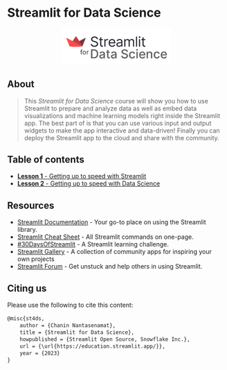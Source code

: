 # Streamlit for Data Science

<p align="center">
  <img src="./img/logo.png" width="50%">
</p>

## About
> This *Streamlit for Data Science* course will show you how to use Streamlit to prepare and analyze data as well as embed data visualizations and machine learning models right inside the Streamlit app. The best part of is that you can use various input and output widgets to make the app interactive and data-driven! Finally you can deploy the Streamlit app to the cloud and share with the community.

## Table of contents
- [**Lesson 1** - Getting up to speed with Streamlit](./lesson-1.md)
- [**Lesson 2** - Getting up to speed with Data Science](./lesson-2.md)

## Resources
- [Streamlit Documentation](https://docs.streamlit.io/) - Your go-to place on using the Streamlit library.
- [Streamlit Cheat Sheet](https://docs.streamlit.io/library/cheatsheet) - All Streamlit commands on one-page.
- [#30DaysOfStreamlit](https://30days.streamlit.app/) - A Streamlit learning challenge.
- [Streamlit Gallery](https://streamlit.io/gallery) - A collection of community apps for inspiring your own projects
- [Streamlit Forum](https://discuss.streamlit.io/) - Get unstuck and help others in using Streamlit.

## Citing us
Please use the following to cite this content:
```
@misc{st4ds,
    author = {Chanin Nantasenamat},
    title = {Streamlit for Data Science},
    howpublished = {Streamlit Open Source, Snowflake Inc.},
    url = {\url{https://education.streamlit.app/}},
    year = {2023}
}
```
